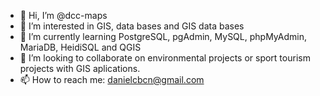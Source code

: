 - 👋 Hi, I’m @dcc-maps
- 👀 I’m interested in GIS, data bases and GIS data bases
- 🌱 I’m currently learning PostgreSQL, pgAdmin, MySQL, phpMyAdmin, MariaDB, HeidiSQL and QGIS
- 💞️ I’m looking to collaborate on environmental projects or sport tourism projects with GIS aplications.
- 📫 How to reach me: danielcbcn@gmail.com

<!---
dcc-maps/dcc-maps is a ✨ special ✨ repository because its `README.md` (this file) appears on your GitHub profile.
You can click the Preview link to take a look at your changes.
--->
